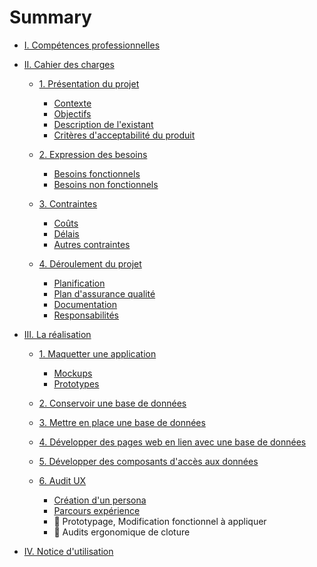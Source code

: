 # Summary

* [I. Compétences professionnelles](I.liste-des-competences-professionnelles/readme.md)

* [II. Cahier des charges]()

  * [1. Présentation du projet]()

    * [Contexte](II.cahier-des-charges/1.presentation-du-project/1.contexte.md)
    * [Objectifs](II.cahier-des-charges/1.presentation-du-project/2.objectifs.md)
    * [Description de l'existant](II.cahier-des-charges/1.presentation-du-project/3.description-de-lexistant.md)
    * [Critères d'acceptabilité du produit](II.cahier-des-charges/1.presentation-du-project/4.criteres-dacceptabilite-du-produit.md)

  * [2. Expression des besoins]()

    * [Besoins fonctionnels](II.cahier-des-charges//2.expression-des-besoins/1.besoins-fonctionnels.md)
    * [Besoins non fonctionnels](II.cahier-des-charges/2.expression-des-besoins/2.besoins-non-fonctionnels.md)

  * [3. Contraintes]()

    * [Coûts](II.cahier-des-charges/3.contraintes/1.couts.md)
    * [Délais](II.cahier-des-charges/3.contraintes/2.delais.md)
    * [Autres contraintes](II.cahier-des-charges/3.contraintes/3.autres-contraintes.md)

  * [4. Déroulement du projet]()

    * [Planification](II.cahier-des-charges/4.deroulement-du-projet/1.planication.md)
    * [Plan d'assurance qualité](II.cahier-des-charges/4.deroulement-du-projet/2.plan-dassurance-qualite.md)
    * [Documentation](II.cahier-des-charges/4.deroulement-du-projet/3.documentation.md)
    * [Responsabilités](II.cahier-des-charges/4.deroulement-du-projet/4.responsabilites.md)

* [III. La réalisation]()

  * [1. Maquetter une application]()
    * [Mockups](III.realisation/1.maquette-application/1.mockups/readme.md)
    * [Prototypes](III.realisation/1.maquette-application/2.prototypes/readme.md)
  * [2. Conservoir une base de données](III.realisation/2.concevoir-base-de-donnees/readme.md)
  * [3. Mettre en place une base de données](III.realisation/3.mettre-en-place-base-donnees/readme.md)
  * [4. Développer des pages web en lien avec une base de données](III.realisation/4.developper-pages-web-acces-donnees/readme.md)
  * [5. Développer des composants d'accès aux données](III.realisation/5.developper-composants-acces-donnees/readme.md)

  * [6. Audit UX](III.realisation/6.audit-ux/readme.md)

    * [Création d'un persona](III.realisation/6.audit-ux/1.creation-persona/readme.md)
    * [Parcours expérience](III.realisation/6.audit-ux/2.parcours-experience/readme.md)
    * 🚧 Prototypage, Modification fonctionnel à appliquer
    * 🚧 Audits ergonomique de cloture

* [IV. Notice d'utilisation](IV.notice-dutilisation/readme.md)
